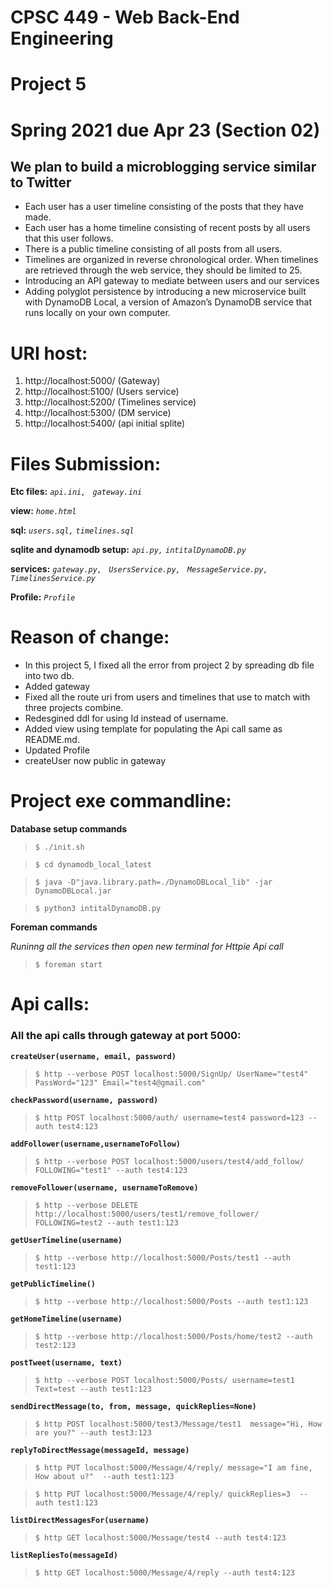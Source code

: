 # CPSC 449 - Web Back-End Engineering 
# Project 5 
# Spring 2021 due Apr 23 (Section 02)


## We plan to build a microblogging service similar to Twitter
  - Each user has a user timeline consisting of the posts that they have made.
  - Each user has a home timeline consisting of recent posts by all users that this user follows.
  - There is a public timeline consisting of all posts from all users.
  - Timelines are organized in reverse chronological order. When timelines are retrieved through the web service, they should be limited to 25.
  - Introducing an API gateway to mediate between users and our services
  - Adding polyglot persistence by introducing a new microservice built with DynamoDB Local, a version of Amazon’s DynamoDB service that runs locally on your own computer.

# URI host:
1.  http://localhost:5000/ (Gateway)
2.  http://localhost:5100/ (Users service)
3.  http://localhost:5200/ (Timelines service)
4.  http://localhost:5300/ (DM service)
5.  http://localhost:5400/ (api initial splite)

# Files Submission:

**Etc files:**
*`api.ini, `*
*`gateway.ini`*


**view:**
*`home.html`* 

**sql:**
*`users.sql,`* 
*`timelines.sql`* 

**sqlite and dynamodb setup:**
*`api.py,`* 
*`intitalDynamoDB.py`* 

**services:**
*`gateway.py, `* 
*`UsersService.py, `* 
*`MessageService.py, `* 
*`TimelinesService.py`* 

**Profile:**
*`Profile`*  


# Reason of change:
 - In this project 5, I fixed all the error from project 2 by spreading db file into two db. 
 - Added gateway
 - Fixed all the route uri from users and timelines that use to  match with three projects combine. 
 - Redesgined ddl for using Id instead of username.
 - Added view using template for populating the Api call same as README.md.
 - Updated Profile
 - createUser now public in gateway 

# Project exe commandline:

**Database setup commands**

> ```shell-session
> $ ./init.sh 
> ```

> ```shell-session
> $ cd dynamodb_local_latest
> ```

> ```shell-session
> $ java -D"java.library.path=./DynamoDBLocal_lib" -jar DynamoDBLocal.jar
> ```

> ```shell-session
> $ python3 intitalDynamoDB.py 
> ```

**Foreman commands**

*Runinng all the services then open new terminal for Httpie Api call*

> ```shell-session
> $ foreman start 
> ```


# Api calls:

### All the api calls through gateway at port 5000: 

**`createUser(username, email, password)`**

> ```shell-session
> $ http --verbose POST localhost:5000/SignUp/ UserName="test4" PassWord="123" Email="test4@gmail.com" 
> ```

**`checkPassword(username, password)`**

> ```shell-session
> $ http POST localhost:5000/auth/ username=test4 password=123 --auth test4:123
> ```

**`addFollower(username,usernameToFollow)`**

> ```shell-session
> $ http --verbose POST localhost:5000/users/test4/add_follow/  FOLLOWING="test1" --auth test4:123
> ```

**`removeFollower(username, usernameToRemove)`**

> ```shell-session
> $ http --verbose DELETE http://localhost:5000/users/test1/remove_follower/ FOLLOWING=test2 --auth test1:123
> ```

**`getUserTimeline(username)`**

> ```shell-session
> $ http --verbose http://localhost:5000/Posts/test1 --auth test1:123
> ```

**`getPublicTimeline()`**

> ```shell-session
> $ http --verbose http://localhost:5000/Posts --auth test1:123
> ```

**`getHomeTimeline(username)`**

> ```shell-session
> $ http --verbose http://localhost:5000/Posts/home/test2 --auth test2:123
> ```

**`postTweet(username, text)`**

> ```shell-session
> $ http --verbose POST localhost:5000/Posts/ username=test1 Text=test --auth test1:123
> ```

**`sendDirectMessage(to, from, message, quickReplies=None)`**

> ```shell-session
> $ http POST localhost:5000/test3/Message/test1  message="Hi, How are you?" --auth test3:123
> ```

**`replyToDirectMessage(messageId, message)`**

> ```shell-session
> $ http PUT localhost:5000/Message/4/reply/ message="I am fine, How about u?"  --auth test1:123
> ```

> ```shell-session
> $ http PUT localhost:5000/Message/4/reply/ quickReplies=3  --auth test1:123
> ```

**`listDirectMessagesFor(username)`**

> ```shell-session
> $ http GET localhost:5000/Message/test4 --auth test4:123 
> ```

**`listRepliesTo(messageId)`**

> ```shell-session
> $ http GET localhost:5000/Message/4/reply --auth test4:123
> ```

